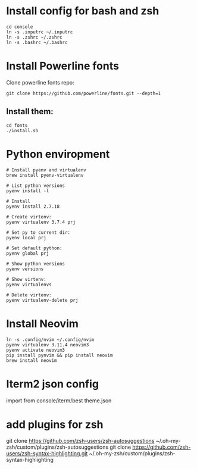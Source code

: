 # Install config for bash and zsh
```
cd console
ln -s .inputrc ~/.inputrc
ln -s .zshrc ~/.zshrc
ln -s .bashrc ~/.bashrc
```
# Install Powerline fonts

Clone powerline fonts repo:

```git clone https://github.com/powerline/fonts.git --depth=1```

## Install them:
```
cd fonts
./install.sh
```

# Python enviropment
```
# Install pyenv and virtualenv
brew install pyenv-virtualenv

# List python versions
pyenv install -l

# Install
pyenv install 2.7.18

# Create virtenv:
pyenv virtualenv 3.7.4 prj

# Set py to current dir:
pyenv local prj

# Set default python:
pyenv global prj

# Show python versions
pyenv versions

# Show virtenv:
pyenv virtualenvs

# Delete virtenv:
pyenv virtualenv-delete prj
```

# Install Neovim
```
ln -s .config/nvim ~/.config/nvim
pyenv virtualenv 3.11.4 neovim3
pyenv activate neovim3
pip install pynvim && pip install neovim
brew install neovim
```

# Iterm2 json config
import from console/iterm/best theme.json

# add plugins for zsh
git clone https://github.com/zsh-users/zsh-autosuggestions ~/.oh-my-zsh/custom/plugins/zsh-autosuggestions
git clone https://github.com/zsh-users/zsh-syntax-highlighting.git ~/.oh-my-zsh/custom/plugins/zsh-syntax-highlighting
